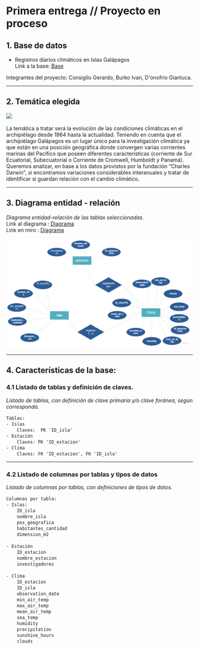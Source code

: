# Primera entrega // Proyecto en proceso
## 1. Base de datos
- Registros diarios climáticos en Islas Galápagos <br>
Link a la base: 
<a href="https://drive.google.com/drive/folders/1oZDfXZPnu-UuAa1T_SG9Qa7yRF8EMy75?usp=sharing">Base</a>



Integrantes del proyecto: Consiglio Gerardo, Burko Ivan, D'onofrio Gianluca.
<hr>

## 2. Temática elegida

<img src="https://media.a24.com/p/98cb7616c3563e3b8c0f87a058335f7f/adjuntos/296/imagenes/008/118/0008118776/1200x675/smart/donde-quedan-las-islas-galapagos.jpeg">

La temática a tratar será la evolución de las condiciones climáticas en el archipiélago desde 1964 hasta la actualidad. Teniendo en cuenta que el archipiélago Galápagos es un lugar único para la investigación climática ya que están en una posición geográfica donde convergen varias corrientes marinas del Pacífico que poseen diferentes características (corriente de Sur Ecuatorial, Subecuatorial o Corriente de Cromwell, Humboldt y Panamá).
Queremos analizar, en base a los datos provistos por la fundación “Charles Darwin”, si encontramos variaciones considerables interanuales y tratar de identificar si guardan relación con el cambio climático. 

<hr>

## 3. Diagrama entidad - relación <br>
<i> Diagrama entidad-relación de las tablas seleccionadas. </i> <br>
 Link al diagrama : <a href='https://drive.google.com/file/d/11sMcyxh5iNHtrlKof_97Amztoqxr6aU_/view?usp=sharing'> Diagrama </a> <br>
 Link en miro : <a href='https://miro.com/app/board/uXjVO6ADgHM=/'> Diagrama </a>

<img src='https://raw.githubusercontent.com/geracons/galapagoscoder/main/Entity%20Relationship%20Diagram%20(3).jpg'>

<hr>

## 4. Características de la base: <br>
### 4.1 Listado de tablas y definición de claves.
<i> Listado de tablas, con definición de clave primaria y/o clave foránea, según corresponda.
 </i>

    Tablas:
    - Islas 
        Claves:  PK 'ID_isla'
    - Estación
        Claves: PK 'ID_estacion'
    - Clima
        Claves: FK 'ID_estacion', FK 'ID_isla'
    
 
<hr>



### 4.2 Listado de columnas por tablas y tipos de datos
<i> Listado de columnas por tablas, con definiciones de tipos de datos.  </i> <br>

    Columnas por tabla:
    - Islas:
        ID_isla 
        nombre_isla
        pos_geografica
        habitantes_cantidad
        dimension_m2
        
    - Estación
        ID_estacion
        nombre_estacion
        investigadores

    - Clima
        ID_estacion
        ID_isla
        observation_date
        min_air_temp
        max_air_temp
        mean_air_temp
        sea_temp
        humidity
        precipitation
        sunshine_hours
        clouds
 
